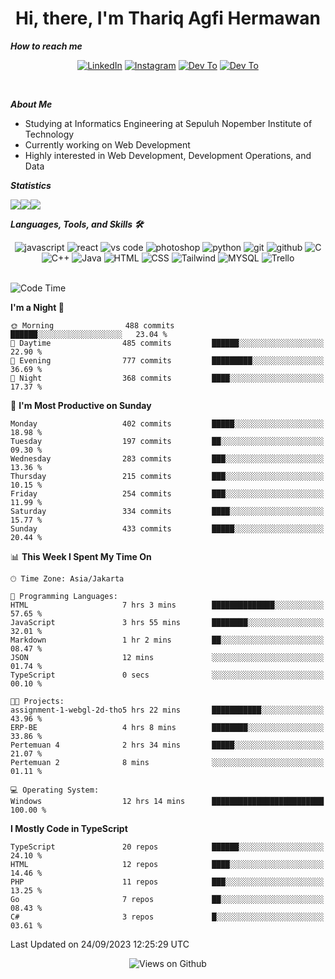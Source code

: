 <div align="center">
  <h1>Hi, there, I'm Thariq Agfi Hermawan</h1>
</div>


***How to reach me***
<p align='center'>
   <a href="https://www.linkedin.com/in/thariqagfihermawan" target="_blank"><img src="https://img.shields.io/badge/LinkedIn-0077B5?style=for-the-badge&logo=linkedin&logoColor=white" alt="LinkedIn"></a>
   <a href="https://www.instagram.com/thoriqagfi" target="_blank"><img src="https://img.shields.io/badge/Instagram-E4405F?style=for-the-badge&logo=instagram&logoColor=white" alt="Instagram"></a>
   <a href="https://medium.com/@thoriq.aghfi60" target="_blank"><img src="https://img.shields.io/badge/Medium-12100E?style=for-the-badge&logo=medium&logoColor=white" alt="Dev To"></a>
   <a href="https://linktr.ee/thoriqagfi" target="_blank"><img src="https://img.shields.io/badge/linktree-1de9b6?style=for-the-badge&logo=linktree&logoColor=white" alt="Dev To"></a>
</p>

<br>

***About Me***
- Studying at Informatics Engineering at Sepuluh Nopember Institute of Technology
- Currently working on Web Development
- Highly interested in Web Development, Development Operations, and Data

***Statistics***

<!-- [![GitHub Streak](http://github-readme-streak-stats.herokuapp.com?user=thoriqagfi&theme=dark)](https://git.io/streak-stats) -->

<div align="center">
  <div style="display: flex;">
    <img src="http://github-readme-streak-stats.herokuapp.com?user=thoriqagfi&theme=chartreuse-dark"/>
    <img src="https://github-readme-stats.vercel.app/api/top-langs/?username=thoriqagfi&layout=compact&&theme=chartreuse-dark&langs_count=8)](https://github.com/thoriqagfi"/>
    <img src="https://github-readme-stats.vercel.app/api?username=thoriqagfi&show_icons=true&theme=chartreuse-dark"/>
  </div>
</div>

<!-- [![Top Langs](https://github-readme-stats.vercel.app/api/top-langs/?username=thoriqagfi&layout=compact&&theme=chartreuse-dark&langs_count=8)](https://github.com/thoriqagfi)
< ![Agfi's GitHub stats](https://github-readme-stats.vercel.app/api?username=thoriqagfi&show_icons=true&theme=chartreuse-dark) -->

***Languages, Tools, and Skills 🛠***

  <div align="center">
    <img src="https://img.shields.io/badge/JavaScript-F7DF1E?style=for-the-badge&logo=javascript&logoColor=black" alt="javascript" />
    <img src="https://img.shields.io/badge/React-61DAFB?style=for-the-badge&logo=react&logoColor=black" alt="react" />
    <img src="https://img.shields.io/badge/vs%20code-007ACC?style=for-the-badge&logo=visual%20studio%20code&logoColor=white" alt="vs code" />
    <img src="https://img.shields.io/badge/adobe%20photoshop-31A8FF?style=for-the-badge&logo=adobe%20photoshop&logoColor=white" alt="photoshop" />
    <img src="https://img.shields.io/badge/python-3776AB?style=for-the-badge&logo=python&logoColor=white" alt="python" />
    <img src="https://img.shields.io/badge/Git-F05032?style=for-the-badge&logo=git&logoColor=white" alt="git" />
    <img src="https://img.shields.io/badge/GitHub-100000?style=for-the-badge&logo=github&logoColor=white" alt="github" />
    <img src="https://img.shields.io/badge/c-%2300599C.svg?style=for-the-badge&logo=c&logoColor=white" alt="C" />
    <img src="https://img.shields.io/badge/c++-%2300599C.svg?style=for-the-badge&logo=c%2B%2B&logoColor=white" alt="C++" />
    <img src="https://img.shields.io/badge/Java-ED8B00?style=for-the-badge&logo=java&logoColor=white" alt="Java"/>
    <img src="https://img.shields.io/badge/HTML5-E34F26?style=for-the-badge&logo=html5&logoColor=white" alt="HTML" />
    <img src="https://img.shields.io/badge/CSS-239120?&style=for-the-badge&logo=css3&logoColor=white" alt ="CSS" />
    <img src="https://img.shields.io/badge/tailwindcss-%2338B2AC.svg?style=for-the-badge&logo=tailwind-css&logoColor=white" alt="Tailwind" />
    <img src="https://img.shields.io/badge/MySQL-00000F?style=for-the-badge&logo=mysql&logoColor=white" alt="MYSQL" />
    <img src="https://img.shields.io/badge/Trello-%23026AA7.svg?style=for-the-badge&logo=Trello&logoColor=white" alt="Trello" />
  </div><br>

<!--START_SECTION:waka-->
![Code Time](http://img.shields.io/badge/Code%20Time-664%20hrs%206%20mins-blue)

**I'm a Night 🦉** 

```text
🌞 Morning                488 commits         ██████░░░░░░░░░░░░░░░░░░░   23.04 % 
🌆 Daytime                485 commits         ██████░░░░░░░░░░░░░░░░░░░   22.90 % 
🌃 Evening                777 commits         █████████░░░░░░░░░░░░░░░░   36.69 % 
🌙 Night                  368 commits         ████░░░░░░░░░░░░░░░░░░░░░   17.37 % 
```
📅 **I'm Most Productive on Sunday** 

```text
Monday                   402 commits         █████░░░░░░░░░░░░░░░░░░░░   18.98 % 
Tuesday                  197 commits         ██░░░░░░░░░░░░░░░░░░░░░░░   09.30 % 
Wednesday                283 commits         ███░░░░░░░░░░░░░░░░░░░░░░   13.36 % 
Thursday                 215 commits         ███░░░░░░░░░░░░░░░░░░░░░░   10.15 % 
Friday                   254 commits         ███░░░░░░░░░░░░░░░░░░░░░░   11.99 % 
Saturday                 334 commits         ████░░░░░░░░░░░░░░░░░░░░░   15.77 % 
Sunday                   433 commits         █████░░░░░░░░░░░░░░░░░░░░   20.44 % 
```


📊 **This Week I Spent My Time On** 

```text
🕑︎ Time Zone: Asia/Jakarta

💬 Programming Languages: 
HTML                     7 hrs 3 mins        ██████████████░░░░░░░░░░░   57.65 % 
JavaScript               3 hrs 55 mins       ████████░░░░░░░░░░░░░░░░░   32.01 % 
Markdown                 1 hr 2 mins         ██░░░░░░░░░░░░░░░░░░░░░░░   08.47 % 
JSON                     12 mins             ░░░░░░░░░░░░░░░░░░░░░░░░░   01.74 % 
TypeScript               0 secs              ░░░░░░░░░░░░░░░░░░░░░░░░░   00.10 % 

🐱‍💻 Projects: 
assignment-1-webgl-2d-tho5 hrs 22 mins       ███████████░░░░░░░░░░░░░░   43.96 % 
ERP-BE                   4 hrs 8 mins        ████████░░░░░░░░░░░░░░░░░   33.86 % 
Pertemuan 4              2 hrs 34 mins       █████░░░░░░░░░░░░░░░░░░░░   21.07 % 
Pertemuan 2              8 mins              ░░░░░░░░░░░░░░░░░░░░░░░░░   01.11 % 

💻 Operating System: 
Windows                  12 hrs 14 mins      █████████████████████████   100.00 % 
```

**I Mostly Code in TypeScript** 

```text
TypeScript               20 repos            ██████░░░░░░░░░░░░░░░░░░░   24.10 % 
HTML                     12 repos            ████░░░░░░░░░░░░░░░░░░░░░   14.46 % 
PHP                      11 repos            ███░░░░░░░░░░░░░░░░░░░░░░   13.25 % 
Go                       7 repos             ██░░░░░░░░░░░░░░░░░░░░░░░   08.43 % 
C#                       3 repos             █░░░░░░░░░░░░░░░░░░░░░░░░   03.61 % 
```




 Last Updated on 24/09/2023 12:25:29 UTC
<!--END_SECTION:waka-->

<div align="center">
<img src="https://komarev.com/ghpvc/?username=thoriqagfi&color=blue" alt="Views on Github" />
</div>